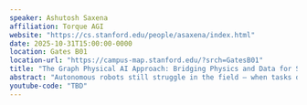 ```yaml
---
speaker: Ashutosh Saxena
affiliation: Torque AGI
website: "https://cs.stanford.edu/people/asaxena/index.html"
date: 2025-10-31T15:00:00-0000
location: Gates B01
location-url: "https://campus-map.stanford.edu/?srch=GatesB01"
title: "The Graph Physical AI Approach: Bridging Physics and Data for Scalable Robotics"
abstract: "Autonomous robots still struggle in the field — when tasks drift from the script, materials deform, weather turns unpredictable, or unmodeled interactions arise. Across mobile robots, manipulators, and humanoids, such edge cases reveal the persistent gap between lab-trained AI and real-world reliability. While vision–language–action (VLA) models show promise in unifying perception, reasoning, and control, their reliance on massive datasets and retraining makes them fragile in dynamic, data-scarce settings. Robots cannot scale by data — they must scale by understanding. I will present Graph Physical AI (G-PAI), a foundation model that embeds physics–neural operators directly into its multimodal design, enabling data-efficient learning and robust adaptation across robot types. Its compositional architecture links perception, planning, and control agents through a shared physics-informed core, ensuring interpretability and fast generalization. G-PAI is already powering robots in demanding conditions — from warehouses and construction sites to agricultural operations. It has formal safety benchmarks on long-tail edge cases with an OEM, with broader testing underway across additional domains. Together, these results mark a practical step toward deployable, general-purpose Physical AI."
youtube-code: "TBD"
---
```

